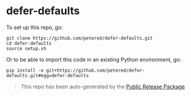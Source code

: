 
# defer-defaults

To set up this repo, go:

```
git clone https://github.com/petered/defer-defaults.git
cd defer-defaults
source setup.sh
```

Or to be able to import this code in an existing Python environment, go:

```
pip install -e git+https://github.com/petered/defer-defaults.git#egg=defer-defaults
```

> This repo has been auto-generated by the [Public Release Package](https://github.com/petered/public-release)
